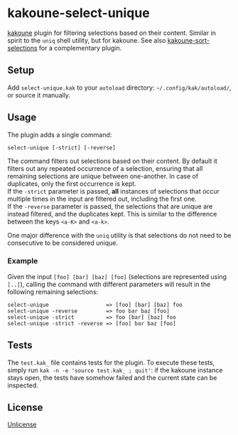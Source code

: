 # kakoune-select-unique

[kakoune](http://kakoune.org) plugin for filtering selections based on their content. Similar in spirit to the `uniq` shell utility, but for kakoune.
See also [kakoune-sort-selections](https://github.com/occivink/kakoune-sort-selections) for a complementary plugin.

## Setup

Add `select-unique.kak` to your `autoload` directory: `~/.config/kak/autoload/`, or source it manually.

## Usage

The plugin adds a single command:
```
select-unique [-strict] [-reverse]
```

The command filters out selections based on their content. By default it filters out any repeated occurrence of a selection, ensuring that all remaining selections are unique between one-another. In case of duplicates, only the first occurrence is kept.  
If the `-strict` parameter is passed, **all** instances of selections that occur multiple times in the input are filtered out, including the first one.  
If the `-reverse` parameter is passed, the selections that are unique are instead filtered, and the duplicates kept. This is similar to the difference between the keys `<a-K>` and `<a-k>`.  

One major difference with the `uniq` utility is that selections do not need to be consecutive to be considered unique.

### Example

Given the input `[foo] [bar] [baz] [foo]` (selections are represented using `[..]`), calling the command with different parameters will result in the following remaining selections:

```
select-unique                  => [foo] [bar] [baz] foo
select-unique -reverse         => foo bar baz [foo]
select-unique -strict          => foo [bar] [baz] foo
select-unique -strict -reverse => [foo] bar baz [foo]
```

## Tests

The `test.kak_` file contains tests for the plugin. To execute these tests, simply run `kak -n -e 'source test.kak_ ; quit'`: if the kakoune instance stays open, the tests have somehow failed and the current state can be inspected.

## License

[Unlicense](http://unlicense.org)
